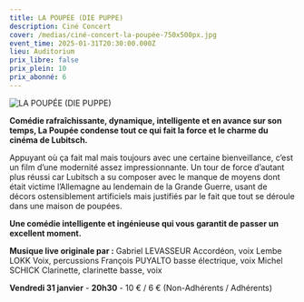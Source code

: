 ```yaml
---
title: LA POUPÉE (DIE PUPPE)
description: Ciné Concert
cover: /medias/ciné-concert-la-poupée-750x500px.jpg
event_time: 2025-01-31T20:30:00.000Z
lieu: Auditorium
prix_libre: false
prix_plein: 10
prix_abonné: 6
---
```

![LA POUPÉE (DIE PUPPE)](/medias/ciné-concert-la-poupée-750x500px.jpg "Ciné Concert")

**Comédie rafraîchissante, dynamique, intelligente et en avance sur son temps, La Poupée condense tout ce qui fait la force et le charme du cinéma de Lubitsch.**

Appuyant où ça fait mal mais toujours avec une certaine bienveillance, c’est un film d’une modernité assez impressionnante. Un tour de force d’autant plus réussi car Lubitsch a su composer avec le manque de moyens dont était victime l’Allemagne au lendemain de la Grande Guerre, usant de décors ostensiblement artificiels mais justifiés par le fait que tout se déroule dans une maison de poupées.

**Une comédie intelligente et ingénieuse qui vous garantit de passer un excellent moment.**

**Musique live originale par :** Gabriel LEVASSEUR Accordéon, voix Lembe LOKK Voix, percussions François PUYALTO basse électrique, voix Michel SCHICK Clarinette, clarinette basse, voix

**Vendredi 31 janvier** - **20h30** - 10 € / 6 € (Non-Adhérents / Adhérents)